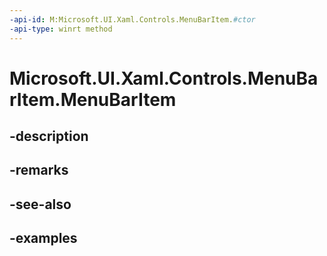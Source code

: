 ```yaml
---
-api-id: M:Microsoft.UI.Xaml.Controls.MenuBarItem.#ctor
-api-type: winrt method
---
```


<!-- Method syntax.
public MenuBarItem.MenuBarItem()
-->

# Microsoft.UI.Xaml.Controls.MenuBarItem.MenuBarItem

## -description

## -remarks

## -see-also

## -examples

